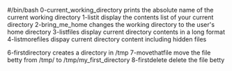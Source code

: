 #/bin/bash
0-current_working_directory prints the absolute name of the current working directory
1-listit display the contents list of your current directory
2-bring_me_home changes the working directory to the user's home directory
3-listfiles display current directory contents in a long format
4-listmorefiles dispay current directory content including hidden files

6-firstdirectory creates a directory in /tmp
7-movethatfile move the file betty from /tmp/ to /tmp/my_first_directory
8-firstdelete delete the file betty

